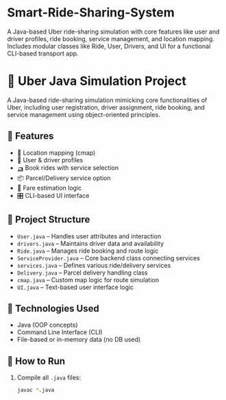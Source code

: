# Smart-Ride-Sharing-System
A Java-based Uber ride-sharing simulation with core features like user and driver profiles, ride booking, service management, and location mapping. Includes modular classes like Ride, User, Drivers, and UI for a functional CLI-based transport app.

# 🚗 Uber Java Simulation Project

A Java-based ride-sharing simulation mimicking core functionalities of Uber, including user registration, driver assignment, ride booking, and service management using object-oriented principles.

## 📌 Features

- 📍 Location mapping (cmap)
- 👤 User & driver profiles
- 🛺 Book rides with service selection
- 📦 Parcel/Delivery service option
- 🧮 Fare estimation logic
- 🎛️ CLI-based UI interface

## 📂 Project Structure

- `User.java` – Handles user attributes and interaction
- `drivers.java` – Maintains driver data and availability
- `Ride.java` – Manages ride booking and route logic
- `ServiceProvider.java` – Core backend class connecting services
- `services.java` – Defines various ride/delivery services
- `Delivery.java` – Parcel delivery handling class
- `cmap.java` – Custom map logic for route simulation
- `UI.java` – Text-based user interface logic

## 🔧 Technologies Used

- Java (OOP concepts)
- Command Line Interface (CLI)
- File-based or in-memory data (no DB used)

## 🚀 How to Run

1. Compile all `.java` files:
   ```bash
   javac *.java
